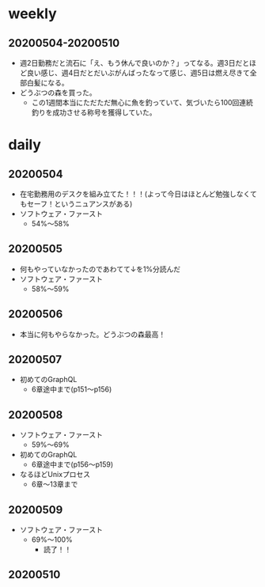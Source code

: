 # weekly
## 20200504-20200510
* 週2日勤務だと流石に「え、もう休んで良いのか？」ってなる。週3日だとほど良い感じ、週4日だとだいぶがんばったなって感じ、週5日は燃え尽きて全部白髪になる。
* どうぶつの森を買った。
  * この1週間本当にただただ無心に魚を釣っていて、気づいたら100回連続釣りを成功させる称号を獲得していた。

# daily
## 20200504
* 在宅勤務用のデスクを組み立てた！！！(よって今日はほとんど勉強しなくてもセーフ！というニュアンスがある)
* ソフトウェア・ファースト
  * 54%〜58%

## 20200505
* 何もやっていなかったのであわてて↓を1%分読んだ
* ソフトウェア・ファースト
  * 58%〜59%

## 20200506
* 本当に何もやらなかった。どうぶつの森最高！

## 20200507
* 初めてのGraphQL
  * 6章途中まで(p151〜p156)

## 20200508
* ソフトウェア・ファースト
  * 59%〜69%
* 初めてのGraphQL
  * 6章途中まで(p156〜p159)
* なるほどUnixプロセス
  * 6章〜13章まで

## 20200509
* ソフトウェア・ファースト
  * 69%〜100%
    * 読了！！

## 20200510

